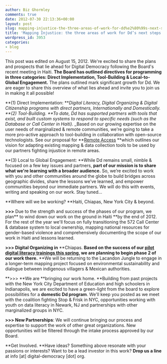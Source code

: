 ```yaml
---
author: Biz Ghormley
comments: true
date: 2012-07-30 22:13:36+00:00
layout: post
slug: mapping-injustice-the-three-areas-of-work-for-dd%e2%80%99s-next-steps
title: 'Mapping Injustice: the three areas of work for Dd’s next steps.   '
wordpress_id: 3953
categories:
- blog
---
```

This post was edited on August 15, 2012.
We're excited to share the plans and prospects that lie ahead for Digital Democracy following the Board's recent meeting in Haiti. **The Board has outlined directives for programming in three categories: Direct Implementation, Tool-Building & Local-to-Global Engagement.** The plans outlined mark significant growth for Dd. We are eager to share this overview of what lies ahead and invite you to join us in making it all possible!

**(1) Direct Implementation: **_Digital Literacy, Digital Organizing & Digital Citizenship programs with direct partners, Internationally and Domestically.
**(2) Tool-Building. **To date, Dd has supported partners with tools that exist, and built custom systems to respond to specific needs (such as the Database or Call Center in Haiti)._ _Based on our growing expertise on the user needs of marginalized & remote communities, we're going to take a more pro-active approach to tool-building in collaboration with open-source technologists. See our proposal for **[Remote Access](http://newschallenge.tumblr.com/post/25578953612/remote-access-putting-geographic-data-in-the-hands-of) **which outlines our vision for adapting existing mapping & data collection tools to be used by our partners fighting injustice in remote areas.

**(3) Local to Global Engagement: **While Dd remains small, nimble & focused on a few key issues and partners, **part of our mission is to share what we're learning with a broader audience.** So, we’re excited to work with you and other communities around the globe to build bridges across geographic divides, share the lessons we’ve learned, and empower communities beyond our immediate partners. We will do this with events, writing and speaking on our work. Stay tuned...

**Where will we be working? **Haiti, Chiapas, New York City & beyond.

**>>>** Due to the strength and success of the phases of our program, we plan** to wind down our work on the ground in Haiti **by the end of 2012. For the rest of the year we'll focus on fully transitioning the 572 Call Center & database system to local ownership, mapping national resources for gender-based violence and comprehensively documenting the scope of our work in Haiti and lessons learned.

**>>> Digital Organizing in** **Chiapas. **Based on the success of our [pilot digital literacy trainings this spring](http://www.slideshare.net/emjacobi/reporting-back-from-chiapas-mexico), we are planning to begin phase 2 of our work there.** **We will be returning to the Lacandon Jungle to engage in a longer-term mapping project focused on environmental sustainability and dialogue between indigenous villagers & Mexican authorities.

**>>> **We are **bringing our work home. **Building from past projects with the New York City Department of Education and high schoolers in Indianapolis, we are excited to have a green-light from the board to explore possibilities for a **domestic Dd program**. We'll keep you posted as we meet with the coalition fighting Stop & Frisk in NYC, opportunities working with youth on data literacy in Newark, NJ and partnerships with other marginalized groups in NYC.

**>>> New Partnerships**: We will continue bringing our process and expertise to support the work of other great organizations. New opportunities will be filtered through the intake process approved by our Board.

**Get Involved. **Have ideas? Something above resonate with your passions or interests? Want to be a lead investor in this work? **Drop us a line** at info [at] digital-democracy [dot] org.
